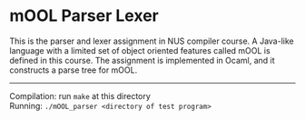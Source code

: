 # mOOL Parser Lexer

This is the parser and lexer assignment in NUS compiler course. A Java-like language with a limited set of object oriented features called mOOL is defined in this course. The assignment is implemented in Ocaml, and it constructs a parse tree for mOOL.

---

Compilation: run `make` at this directory  
Running: `./mOOL_parser <directory of test program>`
